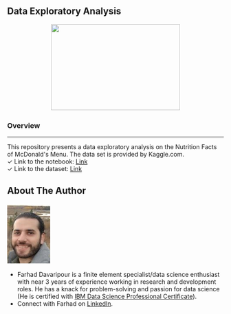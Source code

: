 ## Data Exploratory Analysis
<p align="center">
  <img src="https://cdn.pixabay.com/photo/2016/12/22/13/35/analytics-1925495_1280.png"width="300" height="200" />
</p>

### Overview
* * *
This repository presents a data exploratory analysis on the Nutrition Facts of McDonald's Menu. The data set is provided by Kaggle.com.   
    ✓ Link to the notebook: [Link](https://github.com/Farhad-Davaripour/Nutrition-Facts-for-McDonalds-Menu/blob/main/Data_Exploratory_Analysis_Using_Python_and_SQL.ipynb)  
    ✓ Link to the dataset: [Link](https://www.kaggle.com/mcdonalds/nutrition-facts)  

## About The Author

![image](MyImage-GitHub.jpg)


- Farhad Davaripour is a finite element specialist/data science enthusiast with near 3 years of experience working in research and development roles. He has a knack for problem-solving and passion for data science (He is certified with [IBM Data Science Professional Certificate](https://coursera.org/share/d7d1a76ed251437131fd33bba91bb9d9)).
- Connect with Farhad on [LinkedIn](https://www.linkedin.com/in/farhad-davaripour/).
